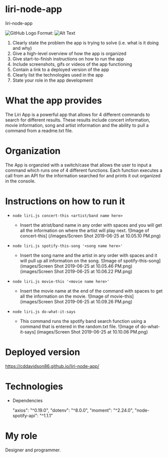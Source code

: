 # liri-node-app
liri-node-app


![GitHub Logo](/images/logo.png)
Format: ![Alt Text](url)

1. Clearly state the problem the app is trying to solve (i.e. what is it doing and why)
2. Give a high-level overview of how the app is organized
3. Give start-to-finish instructions on how to run the app
4. Include screenshots, gifs or videos of the app functioning
5. Contain a link to a deployed version of the app
6. Clearly list the technologies used in the app
7. State your role in the app development

# What the app provides

The Liri App is a powerful app that allows for 4 different commands to search for different results. These results include concert information, movie information, song and artist information and the ability to pull a command from a readme.txt file. 

# Organization 

The App is organzied with a switch/case that allows the user to input a command which runs one of 4 different functions. Each function executes a call from an API for the information searched for and prints it out organized in the console. 

# Instructions on how to run it

* `node liri.js concert-this <artist/band name here>`
    * Insert the atrist/band name in any order with spaces and you will get all the information on where the artist will play next.
    ![Image of concert-this]
    (/images/Screen Shot 2019-06-25 at 10.05.10 PM.png)

* `node liri.js spotify-this-song '<song name here>'`
    * Insert the song name and the artist in any order with spaces and it will pull up all information on the song.
    ![Image of spotify-this-song]
    (images/Screen Shot 2019-06-25 at 10.05.46 PM.png)
    (images/Screen Shot 2019-06-25 at 10.06.22 PM.png)

* `node liri.js movie-this '<movie name here>'`
    * Insert the movie name at the end of the command with spaces to get all the information on the movie.
    ![Image of movie-this]
    (images/Screen Shot 2019-06-25 at 10.09.26 PM.png)

* `node liri.js do-what-it-says`
    * This command runs the spotify band search function using a command that is entered in the random.txt file.
    ![Image of do-what-it-says]
    (images/Screen Shot 2019-06-25 at 10.10.06 PM.png)

# Deployed version

https://cddavidson86.github.io/liri-node-app/

# Technologies

- Dependencies

    "axios": "^0.19.0",
    "dotenv": "^8.0.0",
    "moment": "^2.24.0",
    "node-spotify-api": "^1.1.1"

# My role

Designer and programmer. 